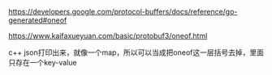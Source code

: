 https://developers.google.com/protocol-buffers/docs/reference/go-generated#oneof



https://www.kaifaxueyuan.com/basic/protobuf3/oneof.html


c++ json打印出来，就像一个map，所以可以当成把oneof这一层括号去掉，里面只存在一个key-value